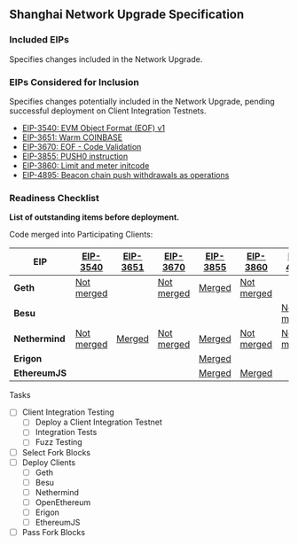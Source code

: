 ## Shanghai Network Upgrade Specification

### Included EIPs
Specifies changes included in the Network Upgrade.

### EIPs Considered for Inclusion
Specifies changes potentially included in the Network Upgrade, pending successful deployment on Client Integration Testnets.

* [EIP-3540: EVM Object Format (EOF) v1](https://eips.ethereum.org/EIPS/eip-3540)
* [EIP-3651: Warm COINBASE](https://eips.ethereum.org/EIPS/eip-3651)
* [EIP-3670: EOF - Code Validation](https://eips.ethereum.org/EIPS/eip-3670)
* [EIP-3855: PUSH0 instruction](https://eips.ethereum.org/EIPS/eip-3855)
* [EIP-3860: Limit and meter initcode](https://eips.ethereum.org/EIPS/eip-3860)
* [EIP-4895: Beacon chain push withdrawals as operations](https://eips.ethereum.org/EIPS/eip-4895)

### Readiness Checklist

**List of outstanding items before deployment.**

Code merged into Participating Clients:

| EIP | [EIP-3540](https://eips.ethereum.org/EIPS/eip-3540) | [EIP-3651](https://eips.ethereum.org/EIPS/eip-3651) | [EIP-3670](https://eips.ethereum.org/EIPS/eip-3670) | [EIP-3855](https://eips.ethereum.org/EIPS/eip-3855) | [EIP-3860](https://eips.ethereum.org/EIPS/eip-3860) | [EIP-4895](https://eips.ethereum.org/EIPS/eip-4895) |
|------------------|------|------|------|------|------|------|
| **Geth**         | [Not merged](https://github.com/ethereum/go-ethereum/pull/22958) | | [Not merged](https://github.com/ethereum/go-ethereum/pull/24090) | [Merged](https://github.com/ethereum/go-ethereum/pull/24039) | [Not merged](https://github.com/ethereum/go-ethereum/pull/23847) | |
| **Besu**         | | | | | | [Not merged](https://github.com/hyperledger/besu/pull/4552)|
| **Nethermind**   | [Not merged](https://github.com/NethermindEth/nethermind/pull/4608)| [Merged](https://github.com/NethermindEth/nethermind/pull/4594)|[Not merged](https://github.com/NethermindEth/nethermind/pull/4609)|[Merged](https://github.com/NethermindEth/nethermind/pull/4599) |[Not merged](https://github.com/NethermindEth/nethermind/pull/4740) |[Not merged](https://github.com/NethermindEth/nethermind/pull/4731) |
| **Erigon**    | | | | [Merged](https://github.com/ledgerwatch/erigon/pull/5256) | | |
| **EthereumJS**   | | | | [Merged](https://github.com/ethereumjs/ethereumjs-monorepo/pull/1616) | [Merged](https://github.com/ethereumjs/ethereumjs-monorepo/pull/1619) | |

 Tasks
- [ ] Client Integration Testing
  - [ ] Deploy a Client Integration Testnet
  - [ ] Integration Tests
  - [ ] Fuzz Testing
 - [ ] Select Fork Blocks
 - [ ] Deploy Clients
   - [ ]  Geth
   - [ ]  Besu
   - [ ]  Nethermind
   - [ ]  OpenEthereum
   - [ ]  Erigon
   - [ ]  EthereumJS
 - [ ] Pass Fork Blocks
